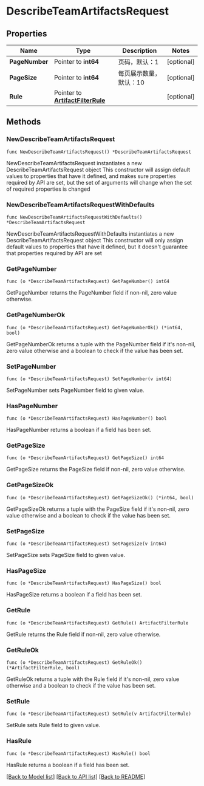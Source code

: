 # DescribeTeamArtifactsRequest

## Properties

Name | Type | Description | Notes
------------ | ------------- | ------------- | -------------
**PageNumber** | Pointer to **int64** | 页码，默认：1 | [optional] 
**PageSize** | Pointer to **int64** | 每页展示数量，默认：10 | [optional] 
**Rule** | Pointer to [**ArtifactFilterRule**](ArtifactFilterRule.md) |  | [optional] 

## Methods

### NewDescribeTeamArtifactsRequest

`func NewDescribeTeamArtifactsRequest() *DescribeTeamArtifactsRequest`

NewDescribeTeamArtifactsRequest instantiates a new DescribeTeamArtifactsRequest object
This constructor will assign default values to properties that have it defined,
and makes sure properties required by API are set, but the set of arguments
will change when the set of required properties is changed

### NewDescribeTeamArtifactsRequestWithDefaults

`func NewDescribeTeamArtifactsRequestWithDefaults() *DescribeTeamArtifactsRequest`

NewDescribeTeamArtifactsRequestWithDefaults instantiates a new DescribeTeamArtifactsRequest object
This constructor will only assign default values to properties that have it defined,
but it doesn't guarantee that properties required by API are set

### GetPageNumber

`func (o *DescribeTeamArtifactsRequest) GetPageNumber() int64`

GetPageNumber returns the PageNumber field if non-nil, zero value otherwise.

### GetPageNumberOk

`func (o *DescribeTeamArtifactsRequest) GetPageNumberOk() (*int64, bool)`

GetPageNumberOk returns a tuple with the PageNumber field if it's non-nil, zero value otherwise
and a boolean to check if the value has been set.

### SetPageNumber

`func (o *DescribeTeamArtifactsRequest) SetPageNumber(v int64)`

SetPageNumber sets PageNumber field to given value.

### HasPageNumber

`func (o *DescribeTeamArtifactsRequest) HasPageNumber() bool`

HasPageNumber returns a boolean if a field has been set.

### GetPageSize

`func (o *DescribeTeamArtifactsRequest) GetPageSize() int64`

GetPageSize returns the PageSize field if non-nil, zero value otherwise.

### GetPageSizeOk

`func (o *DescribeTeamArtifactsRequest) GetPageSizeOk() (*int64, bool)`

GetPageSizeOk returns a tuple with the PageSize field if it's non-nil, zero value otherwise
and a boolean to check if the value has been set.

### SetPageSize

`func (o *DescribeTeamArtifactsRequest) SetPageSize(v int64)`

SetPageSize sets PageSize field to given value.

### HasPageSize

`func (o *DescribeTeamArtifactsRequest) HasPageSize() bool`

HasPageSize returns a boolean if a field has been set.

### GetRule

`func (o *DescribeTeamArtifactsRequest) GetRule() ArtifactFilterRule`

GetRule returns the Rule field if non-nil, zero value otherwise.

### GetRuleOk

`func (o *DescribeTeamArtifactsRequest) GetRuleOk() (*ArtifactFilterRule, bool)`

GetRuleOk returns a tuple with the Rule field if it's non-nil, zero value otherwise
and a boolean to check if the value has been set.

### SetRule

`func (o *DescribeTeamArtifactsRequest) SetRule(v ArtifactFilterRule)`

SetRule sets Rule field to given value.

### HasRule

`func (o *DescribeTeamArtifactsRequest) HasRule() bool`

HasRule returns a boolean if a field has been set.


[[Back to Model list]](../README.md#documentation-for-models) [[Back to API list]](../README.md#documentation-for-api-endpoints) [[Back to README]](../README.md)


